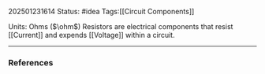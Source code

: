 202501231614
Status: #idea
Tags:[[Circuit Components]]

Units: Ohms ($\ohm$)
Resistors are electrical components that resist [[Current]] and expends [[Voltage]] within a circuit.

---
### References